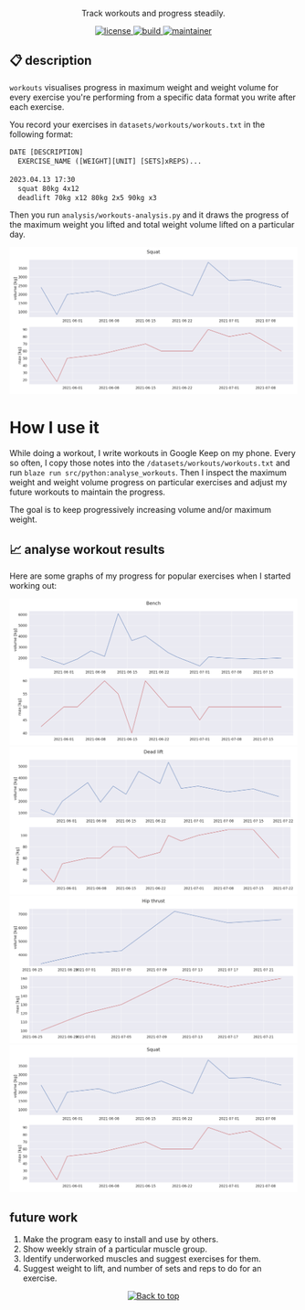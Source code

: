 <!-- <p align="center"> -->
<!--   <img src="" width="300"/> -->
<!-- </p> -->
<p align="center">Track workouts and progress steadily.</p>

<p align="center">
  <a href="https://github.com/mastermedo/workouts/LICENSE">
    <img src="https://img.shields.io/github/license/mastermedo/workouts" alt="license" title="license"/>
  </a>
  <a href="https://github.com/mastermedo/workouts">
    <img src="https://img.shields.io/github/languages/code-size/mastermedo/workouts" alt="build" title="build"/>
  </a>
  <a href="https://github.com/mastermedo/workouts/stargazers">
    <img src="https://img.shields.io/badge/maintainer-mastermedo-yellow" alt="maintainer" title="maintainer"/>
  </a>
</p>

<!-- <p align="center"> -->
<!--   <a href="https://github.com/mastermedo/workouts"> -->
<!--     <img src="https://raw.githubusercontent.com/MasterMedo/mastermedo.github.io/master/assets/img/workouts.svg" alt="demo" title="demo"/> -->
<!--   </a> -->
<!-- </p> -->

## :clipboard: description

`workouts` visualises progress in maximum weight and weight volume for every exercise you're performing from a specific data format you write after each exercise.

You record your exercises in `datasets/workouts/workouts.txt` in the following format:
```
DATE [DESCRIPTION]
  EXERCISE_NAME ([WEIGHT][UNIT] [SETS]xREPS)...

2023.04.13 17:30
  squat 80kg 4x12
  deadlift 70kg x12 80kg 2x5 90kg x3
```

Then you run `analysis/workouts-analysis.py` and it draws the progress of the maximum weight you lifted and total weight volume lifted on a particular day.

![](./img/squat.png)

# How I use it

While doing a workout, I write workouts in Google Keep on my phone.
Every so often, I copy those notes into the `/datasets/workouts/workouts.txt` and run `blaze run src/python:analyse_workouts`.
Then I inspect the maximum weight and weight volume progress on particular exercises and adjust my future workouts to maintain the progress.

The goal is to keep progressively increasing volume and/or maximum weight.

## :chart_with_upwards_trend: analyse workout results

Here are some graphs of my progress for popular exercises when I started working out:

![](./img/bench.png)
![](./img/dead_lift.png)
![](./img/hip_thrust.png)
![](./img/squat.png)

## future work

1. Make the program easy to install and use by others.
1. Show weekly strain of a particular muscle group.
1. Identify underworked muscles and suggest exercises for them.
1. Suggest weight to lift, and number of sets and reps to do for an exercise.

<p align="center">
  <a href="#">
    <img src="https://img.shields.io/badge/⬆️back_to_top_⬆️-white" alt="Back to top" title="Back to top"/>
  </a>
</p>
